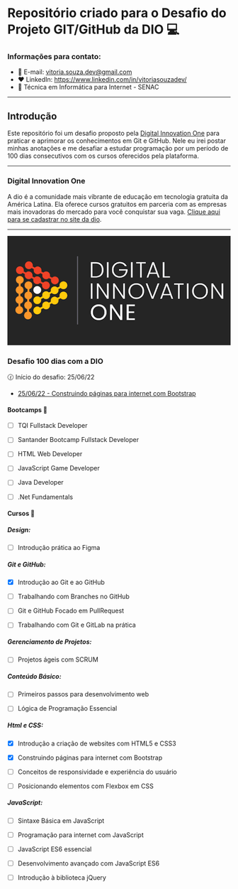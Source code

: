# Repositório criado para o Desafio do Projeto GIT/GitHub da DIO :computer:

### Informações para contato: 

- :e-mail: E-mail: vitoria.souza.dev@gmail.com
- :heart: LinkedIn: https://www.linkedin.com/in/vitoriasouzadev/
- :closed_book: Técnica em Informática para Internet - SENAC

***

## Introdução

Este repositório foi um desafio proposto pela [Digital Innovation One](https://dio.me/sign-up?ref=XLLAB2NTF5) para praticar e aprimorar os conhecimentos em Git e GitHub. Nele eu irei postar minhas anotações e me desafiar a estudar programação por um período de 100 dias consecutivos com os cursos oferecidos pela plataforma. 

***

### Digital Innovation One 

A dio é a comunidade mais vibrante de educação em tecnologia gratuita da América Latina. Ela oferece cursos gratuitos em parceria com as empresas mais inovadoras do mercado para você conquistar sua vaga. [Clique aqui para se cadastrar no site da dio](https://dio.me/sign-up?ref=XLLAB2NTF5). 

***

![Dio](img/dio.png)



### Desafio 100 dias com a DIO

:clock130: Início do desafio: 25/06/22

* [25/06/22 - Construindo páginas para internet com Bootstrap](https://github.com/vitoriasouzadev/bootstrap-gatolandia)


#### Bootcamps :blue_heart:

- [ ] TQI Fullstack Developer

- [ ] Santander Bootcamp Fullstack Developer

- [ ] HTML Web Developer

- [ ] JavaScript Game Developer

- [ ] Java Developer

- [ ] .Net Fundamentals

  

#### Cursos :blue_heart:

##### Design:

- [ ] Introdução prática ao Figma

  

##### Git e GitHub:

- [x] Introdução ao Git e ao GitHub

- [ ] Trabalhando com Branches no GitHub

- [ ] Git e GitHub Focado em PullRequest

- [ ] Trabalhando com Git e GitLab na prática

  

##### Gerenciamento de Projetos:

- [ ] Projetos ágeis com SCRUM

  

##### Conteúdo Básico:

- [ ] Primeiros passos para desenvolvimento web
- [ ] Lógica de Programação Essencial



##### Html e CSS:

- [x] Introdução a criação de websites com HTML5 e CSS3
- [x] Construindo páginas para internet com Bootstrap
- [ ] Conceitos de responsividade e experiência do usuário
- [ ] Posicionando elementos com Flexbox em CSS



##### JavaScript:

- [ ] Sintaxe Básica em JavaScript
- [ ] Programação para internet com JavaScript
- [ ] JavaScript ES6 essencial
- [ ] Desenvolvimento avançado com JavaScript ES6
- [ ] Introdução à biblioteca jQuery



